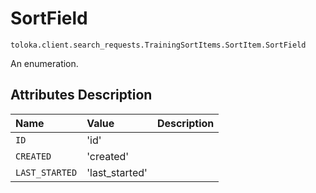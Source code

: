 # SortField
`toloka.client.search_requests.TrainingSortItems.SortItem.SortField`

An enumeration.

## Attributes Description

| Name | Value | Description |
| :------| :-----------| :----------| 
`ID`|'id'|
`CREATED`|'created'|
`LAST_STARTED`|'last_started'|

